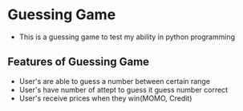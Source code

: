 # Guessing Game
- This is a guessing game to test my ability in python programming
## Features of Guessing Game
- User's are able to guess a number between certain range 
- User's have number of attept to guess it guess number correct
- User's receive prices when they win(MOMO, Credit)